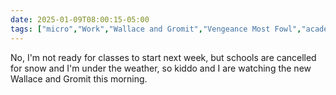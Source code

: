 ```yaml
---
date: 2025-01-09T08:00:15-05:00
tags: ["micro","Work","Wallace and Gromit","Vengeance Most Fowl","academia","parenting","school days"]
---
```

No, I'm not ready for classes to start next week, but schools are cancelled for snow and I'm under the weather, so kiddo and I are watching the new Wallace and Gromit this morning.